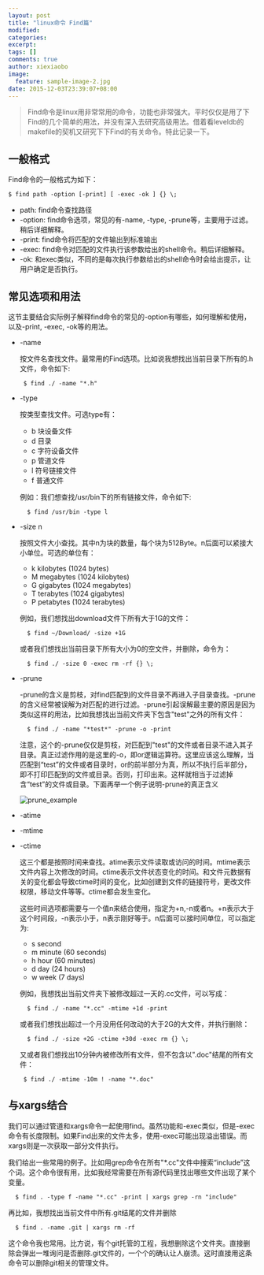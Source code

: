 ```yaml
---
layout: post
title: "linux命令 Find篇"
modified:
categories: 
excerpt:
tags: []
comments: true
author: xiexiaobo
image:
  feature: sample-image-2.jpg
date: 2015-12-03T23:39:07+08:00
---
```


> Find命令是linux用非常常用的命令，功能也非常强大。平时仅仅是用了下Find的几个简单的用法，并没有深入去研究高级用法。借着看leveldb的makefile的契机又研究下下Find的有关命令。特此记录一下。

## 一般格式
Find命令的一般格式为如下：

```
$ find path -option [-print] [ -exec -ok ] {} \;
```

* path: find命令查找路径
* -option: find命令选项，常见的有-name, -type, -prune等，主要用于过滤。稍后详细解释。
* -print: find命令将匹配的文件输出到标准输出
* -exec: find命令对匹配的文件执行该参数给出的shell命令。稍后详细解释。
* -ok: 和exec类似，不同的是每次执行参数给出的shell命令时会给出提示，让用户确定是否执行。

## 常见选项和用法
这节主要结合实际例子解释find命令的常见的-option有哪些，如何理解和使用，以及-print, -exec, -ok等的用法。

* -name
  
  按文件名查找文件。最常用的Find选项。比如说我想找出当前目录下所有的.h文件，命令如下:
  
  ```
   $ find ./ -name "*.h"
  ```
* -type
  
  按类型查找文件。可选type有：
  
  * b 块设备文件
  * d 目录
  * c 字符设备文件
  * p 管道文件
  * l 符号链接文件
  * f 普通文件
  
  例如：我们想查找/usr/bin下的所有链接文件，命令如下:
  
  ```
    $ find /usr/bin -type l 
  ```

* -size n

  按照文件大小查找。其中n为块的数量，每个块为512Byte。n后面可以紧接大小单位。可选的单位有：
  
  * k  kilobytes (1024 bytes)
  * M  megabytes (1024 kilobytes)
  * G  gigabytes (1024 megabytes)
  * T  terabytes (1024 gigabytes)
  * P  petabytes (1024 terabytes)

  例如，我们想找出download文件下所有大于1G的文件：
  
  ```
    $ find ~/Download/ -size +1G
  ```
  或者我们想找出当前目录下所有大小为0的空文件，并删除，命令为：
  
  ```
    $ find ./ -size 0 -exec rm -rf {} \;
  ```
* -prune

  -prune的含义是剪枝，对find匹配到的文件目录不再进入子目录查找。-prune的含义经常被误解为对匹配的进行过滤。-prune引起误解最主要的原因是因为类似这样的用法，比如我想找出当前文件夹下包含"test"之外的所有文件：

  ```
    $ find ./ -name "*test*" -prune -o -print
  ```
  注意，这个的-prune仅仅是剪枝，对匹配到"test"的文件或者目录不进入其子目录。真正过滤作用的是这里的-o，即or逻辑运算符。这里应该这么理解，当匹配到“test”的文件或者目录时，or的前半部分为真，所以不执行后半部分，即不打印匹配到的文件或目录。否则，打印出来。这样就相当于过滤掉含“test”的文件或目录。下面再举一个例子说明-prune的真正含义

  ![prune_example](http://cl.ly/image/2n2S3J1K3Y0d/Image%202015-12-02%20at%2012.26.43%20%E4%B8%8A%E5%8D%88.png)

* -atime
* -mtime
* -ctime

  这三个都是按照时间来查找。atime表示文件读取或访问的时间。mtime表示文件内容上次修改的时间。ctime表示文件状态变化的时间。和文件元数据有关的变化都会导致ctime时间的变化，比如创建到文件的链接符号，更改文件权限，移动文件等等。ctime都会发生变化。

  这些时间选项都需要与一个值n来结合使用，指定为+n,-n或者n。+n表示大于这个时间段，-n表示小于，n表示刚好等于。n后面可以接时间单位，可以指定为:
  
   * s  second 
   * m  minute (60 seconds)
   * h  hour (60 minutes)
   * d  day (24 hours)
   * w  week (7 days)
   
  例如，我想找出当前文件夹下被修改超过一天的.cc文件，可以写成：
   
  ```
    $ find ./ -name "*.cc" -mtime +1d -print
  ```
   
  或者我们想找出超过一个月没用任何改动的大于2G的大文件，并执行删除：
   
  ```
    $ find ./ -size +2G -ctime +30d -exec rm {} \;
  ```
   
  又或者我们想找出10分钟内被修改所有文件，但不包含以".doc"结尾的所有文件：
   
  ```
   $ find ./ -mtime -10m ! -name "*.doc"
  ```
   
## 与xargs结合

我们可以通过管道和xargs命令一起使用find。虽然功能和-exec类似，但是-exec命令有长度限制。如果Find出来的文件太多，使用-exec可能出现溢出错误。而xargs则是一次获取一部分文件执行。

我们给出一些常用的例子。比如用grep命令在所有"*.cc"文件中搜索“include”这个词。这个命令很有用，比如我经常需要在所有源代码里找出哪些文件出现了某个变量。

  ```
    $ find . -type f -name "*.cc" -print | xargs grep -rn "include"
  ```
再比如，我想找出当前文件中所有.git结尾的文件并删除

  ```
    $ find . -name .git | xargs rm -rf
  ```
这个命令我也常用。比方说，有个git托管的工程，我想删除这个文件夹。直接删除会弹出一堆询问是否删除.git文件的，一个个的确认让人崩溃。这时直接用这条命令可以删除git相关的管理文件。
